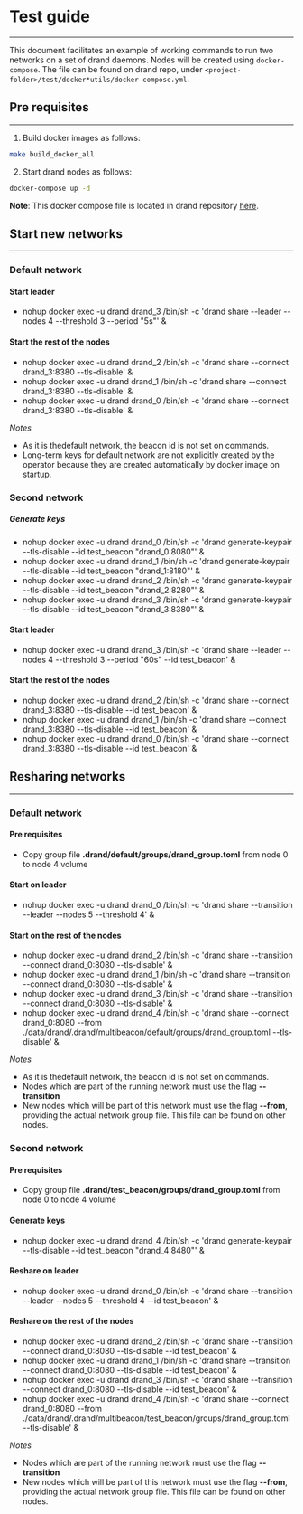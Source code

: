 # Test guide

---
This document facilitates an example of working commands to run two networks on a set of drand daemons. Nodes will be created using `docker-compose`.
The file can be found on drand repo, under `<project-folder>/test/docker*utils/docker-compose.yml`.

## Pre requisites

---
1) Build docker images as follows:

```bash
make build_docker_all
```

2) Start drand nodes as follows:

```bash
docker-compose up -d
```

**Note**: This docker compose file is located in drand repository [here](https://github.com/drand/drand/blob/9627b87986bd855f93ed16b055d21496040dc865/test/docker/docker-compose.yml).

## Start new networks

---

### Default network
#### Start leader
- nohup docker exec -u drand drand_3 /bin/sh -c 'drand share --leader --nodes 4 --threshold 3 --period "5s"' &

#### Start the rest of the nodes
- nohup docker exec -u drand drand_2 /bin/sh -c 'drand share --connect drand_3:8380 --tls-disable' &
- nohup docker exec -u drand drand_1 /bin/sh -c 'drand share --connect drand_3:8380 --tls-disable' &
- nohup docker exec -u drand drand_0 /bin/sh -c 'drand share --connect drand_3:8380 --tls-disable' &

_Notes_
- As it is thedefault network, the beacon id is not set on commands.
- Long-term keys for default network are not explicitly created by the operator because they are created automatically by docker image on startup.

### Second network
##### Generate keys
- nohup docker exec -u drand drand_0 /bin/sh -c 'drand generate-keypair --tls-disable --id test_beacon "drand_0:8080"' &
- nohup docker exec -u drand drand_1 /bin/sh -c 'drand generate-keypair --tls-disable --id test_beacon "drand_1:8180"' &
- nohup docker exec -u drand drand_2 /bin/sh -c 'drand generate-keypair --tls-disable --id test_beacon "drand_2:8280"' &
- nohup docker exec -u drand drand_3 /bin/sh -c 'drand generate-keypair --tls-disable --id test_beacon "drand_3:8380"' &

#### Start leader
- nohup docker exec -u drand drand_3 /bin/sh -c 'drand share --leader --nodes 4 --threshold 3 --period "60s" --id test_beacon' &


#### Start the rest of the nodes
- nohup docker exec -u drand drand_2 /bin/sh -c 'drand share --connect drand_3:8380 --tls-disable --id test_beacon' &
- nohup docker exec -u drand drand_1 /bin/sh -c 'drand share --connect drand_3:8380 --tls-disable --id test_beacon' &
- nohup docker exec -u drand drand_0 /bin/sh -c 'drand share --connect drand_3:8380 --tls-disable --id test_beacon' &


## Resharing networks 

---

### Default network
#### Pre requisites
- Copy group file **.drand/default/groups/drand_group.toml** from node 0 to node 4 volume

#### Start on leader
- nohup docker exec -u drand drand_0 /bin/sh -c 'drand share --transition --leader --nodes 5 --threshold 4' &

#### Start on the rest of the nodes
- nohup docker exec -u drand drand_2 /bin/sh -c 'drand share --transition  --connect drand_0:8080 --tls-disable' &
- nohup docker exec -u drand drand_1 /bin/sh -c 'drand share --transition  --connect drand_0:8080 --tls-disable' &
- nohup docker exec -u drand drand_3 /bin/sh -c 'drand share --transition  --connect drand_0:8080 --tls-disable' &
- nohup docker exec -u drand drand_4 /bin/sh -c 'drand share --connect drand_0:8080 --from ./data/drand/.drand/multibeacon/default/groups/drand_group.toml --tls-disable' &

_Notes_
- As it is thedefault network, the beacon id is not set on commands.
- Nodes which are part of the running network must use the flag **--transition**
- New nodes which will be part of this network must use the flag **--from**, providing the actual network group file. This file can be found on other nodes.

### Second network
#### Pre requisites
- Copy group file **.drand/test_beacon/groups/drand_group.toml** from node 0 to node 4 volume

#### Generate keys
- nohup docker exec -u drand drand_4 /bin/sh -c 'drand generate-keypair --tls-disable --id test_beacon "drand_4:8480"' &

#### Reshare on leader
- nohup docker exec -u drand drand_0 /bin/sh -c 'drand share --transition --leader --nodes 5 --threshold 4 --id test_beacon' &

#### Reshare on the rest of the nodes
- nohup docker exec -u drand drand_2 /bin/sh -c 'drand share --transition  --connect drand_0:8080 --tls-disable --id test_beacon' &
- nohup docker exec -u drand drand_1 /bin/sh -c 'drand share --transition  --connect drand_0:8080 --tls-disable --id test_beacon' &
- nohup docker exec -u drand drand_3 /bin/sh -c 'drand share --transition  --connect drand_0:8080 --tls-disable --id test_beacon' &
- nohup docker exec -u drand drand_4 /bin/sh -c 'drand share --connect drand_0:8080 --from ./data/drand/.drand/multibeacon/test_beacon/groups/drand_group.toml --tls-disable' &

_Notes_
- Nodes which are part of the running network must use the flag **--transition**
- New nodes which will be part of this network must use the flag **--from**, providing the actual network group file. This file can be found on other nodes.

